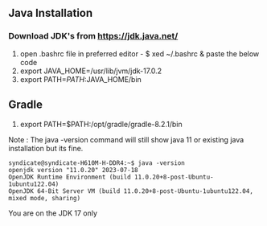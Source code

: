 ## Java Installation 
### Download JDK's from https://jdk.java.net/
1. open .bashrc file in preferred editor - $ xed ~/.bashrc & paste the below code 
2. export JAVA_HOME=/usr/lib/jvm/jdk-17.0.2
3. export PATH=$PATH:$JAVA_HOME/bin

## Gradle 
1. export PATH=$PATH:/opt/gradle/gradle-8.2.1/bin

Note : The java -version command will still show java 11 or existing java installation but its fine.

```
syndicate@syndicate-H610M-H-DDR4:~$ java -version
openjdk version "11.0.20" 2023-07-18
OpenJDK Runtime Environment (build 11.0.20+8-post-Ubuntu-1ubuntu122.04)
OpenJDK 64-Bit Server VM (build 11.0.20+8-post-Ubuntu-1ubuntu122.04, mixed mode, sharing)
```

You are on the JDK 17 only
